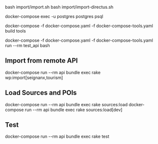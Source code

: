 bash import/import.sh
bash import/import-directus.sh

docker-compose exec -u postgres postgres psql


docker-compose -f docker-compose.yaml -f docker-compose-tools.yaml build tools

docker-compose -f docker-compose.yaml -f docker-compose-tools.yaml run --rm test_api bash


## Import from remote API

docker-compose run --rm api bundle exec rake wp:import[seignanx,tourism]


## Load Sources and POIs

docker-compose run --rm api bundle exec rake sources:load
docker-compose run --rm api bundle exec rake sources:load[dev]


## Test

docker-compose run --rm api bundle exec rake test
